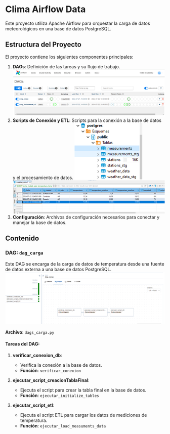 # Clima Airflow Data

Este proyecto utiliza Apache Airflow para orquestar la carga de datos meteorológicos en una base de datos PostgreSQL.

## Estructura del Proyecto

El proyecto contiene los siguientes componentes principales:

1. **DAGs**: Definición de las tareas y su flujo de trabajo.
   ![DAGs](src/DAGS.PNG)
2. **Scripts de Conexión y ETL**: Scripts para la conexión a la base de datos y el procesamiento de datos.
   ![Scripts de Conexión](https://raw.githubusercontent.com/agusm95/Clima_airflow_data/main/src/Conexion_postgresql.PNG)
   ![Scripts ETL](src/query_clima.PNG)
3. **Configuración**: Archivos de configuración necesarios para conectar y manejar la base de datos.

## Contenido

### DAG: `dag_carga`

Este DAG se encarga de la carga de datos de temperatura desde una fuente de datos externa a una base de datos PostgreSQL.
![DAG de Carga](src/dags_Carga.PNG)

**Archivo**: `dags_carga.py`

#### Tareas del DAG:

1. **verificar_conexion_db**:
   - Verifica la conexión a la base de datos.
   - **Función**: `verificar_conexion`

2. **ejecutar_script_creacionTablaFinal**:
   - Ejecuta el script para crear la tabla final en la base de datos.
   - **Función**: `ejecutar_initialize_tables`

3. **ejecutar_script_etl**:
   - Ejecuta el script ETL para cargar los datos de mediciones de temperatura.
   - **Función**: `ejecutar_load_measuments_data`